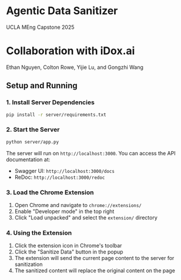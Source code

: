 # Agentic Data Sanitizer
UCLA MEng Capstone 2025

# Collaboration with iDox.ai
Ethan Nguyen, Colton Rowe, Yijie Lu, and Gongzhi Wang

## Setup and Running

### 1. Install Server Dependencies

```bash
pip install -r server/requirements.txt
```

### 2. Start the Server

```bash
python server/app.py
```

The server will run on `http://localhost:3000`. You can access the API documentation at:
- Swagger UI: `http://localhost:3000/docs`
- ReDoc: `http://localhost:3000/redoc`

### 3. Load the Chrome Extension

1. Open Chrome and navigate to `chrome://extensions/`
2. Enable "Developer mode" in the top right
3. Click "Load unpacked" and select the `extension/` directory

### 4. Using the Extension

1. Click the extension icon in Chrome's toolbar
2. Click the "Sanitize Data" button in the popup
3. The extension will send the current page content to the server for sanitization
4. The sanitized content will replace the original content on the page